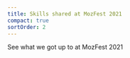 ```yaml
---
title: Skills shared at MozFest 2021
compact: true
sortOrder: 2
---
```


See what we got up to at MozFest 2021

